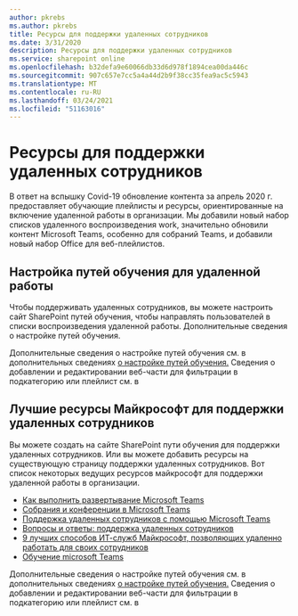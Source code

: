 ```yaml
---
author: pkrebs
ms.author: pkrebs
title: Ресурсы для поддержки удаленных сотрудников
ms.date: 3/31/2020
description: Ресурсы для поддержки удаленных сотрудников
ms.service: sharepoint online
ms.openlocfilehash: b32defa9e60066db33d6d978f1894cea00da446c
ms.sourcegitcommit: 907c657e7cc5a4a44d2b9f38cc35fea9ac5c5943
ms.translationtype: MT
ms.contentlocale: ru-RU
ms.lasthandoff: 03/24/2021
ms.locfileid: "51163016"
---
```

# <a name="resources-for-supporting-your-remote-workforce"></a>Ресурсы для поддержки удаленных сотрудников
В ответ на вспышку Covid-19 обновление контента за апрель 2020 г. предоставляет обучающие плейлисты и ресурсы, ориентированные на включение удаленной работы в организации. Мы добавили новый набор списков удаленного воспроизведения work, значительно обновили контент Microsoft Teams, особенно для собраний Teams, и добавили новый набор Office для веб-плейлистов. 

## <a name="customize-learning-pathways-for-remote-work"></a>Настройка путей обучения для удаленной работы
Чтобы поддерживать удаленных сотрудников, вы можете настроить сайт SharePoint путей обучения, чтобы направлять пользователей в списки воспроизведения удаленной работы. Дополнительные сведения о настройке путей обучения.

Дополнительные сведения о настройке путей обучения см. в дополнительных сведениях [о настройке путей обучения.](custom_overview.md) Сведения о добавлении и редактировании веб-части для фильтрации в подкатегорию или плейлист см. в 

## <a name="top-resources-from-microsoft-for-supporting-your-remote-workforce"></a>Лучшие ресурсы Майкрософт для поддержки удаленных сотрудников
Вы можете создать на сайте SharePoint пути обучения для поддержки удаленных сотрудников. Или вы можете добавить ресурсы на существующую страницу поддержки удаленных сотрудников. Вот список некоторых ведущих ресурсов майкрософт для поддержки удаленной работы в организации. 
- [Как выполнить развертывание Microsoft Teams](/microsoftteams/how-to-roll-out-teams)
- [Собрания и конференции в Microsoft Teams](/microsoftteams/deploy-meetings-microsoft-teams-landing-page)
- [Поддержка удаленных сотрудников с помощью Microsoft Teams](/microsoftteams/support-remote-work-with-teams)
- [Вопросы и ответы: поддержка удаленных сотрудников](/microsoftteams/faq-support-remote-workforce)
- [9 лучших способов ИТ-служб Майкрософт, позволяющих удаленно работать для своих сотрудников](https://www.microsoft.com/microsoft-365/blog/2020/03/12/top-9-ways-microsoft-it-enabling-remote-work-employees/)
- [Обучение microsoft Teams](/microsoftteams/training-microsoft-teams-landing-page)


Дополнительные сведения о настройке путей обучения см. в дополнительных сведениях [о настройке путей обучения.](custom_overview.md) Сведения о добавлении и редактировании веб-части для фильтрации в подкатегорию или плейлист см. в 


